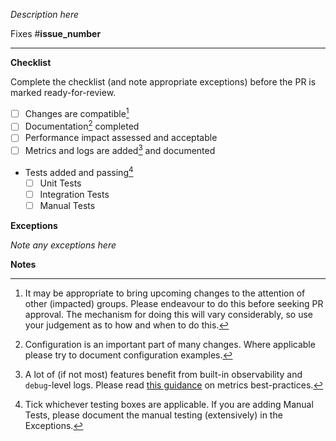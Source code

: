 *Description here*

Fixes #**issue_number**

<!-- start metadata -->
---

**Checklist**

Complete the checklist (and note appropriate exceptions) before the PR is marked ready-for-review.

- [ ] Changes are compatible[^1]
- [ ] Documentation[^2] completed
- [ ] Performance impact assessed and acceptable
- [ ] Metrics and logs are added[^3] and documented
- Tests added and passing[^4]
    - [ ] Unit Tests
    - [ ] Integration Tests
    - [ ] Manual Tests

**Exceptions**

*Note any exceptions here*

**Notes**

[^1]: It may be appropriate to bring upcoming changes to the attention of other (impacted) groups. Please endeavour to do this before seeking PR approval. The mechanism for doing this will vary considerably, so use your judgement as to how and when to do this.
[^2]: Configuration is an important part of many changes. Where applicable please try to document configuration examples.
[^3]: A lot of (if not most) features benefit from built-in observability and `debug`-level logs. Please read [this guidance](https://github.com/apollographql/router/blob/dev/dev-docs/metrics.md#adding-new-metrics) on metrics best-practices.
[^4]: Tick whichever testing boxes are applicable. If you are adding Manual Tests, please document the manual testing (extensively) in the Exceptions.
